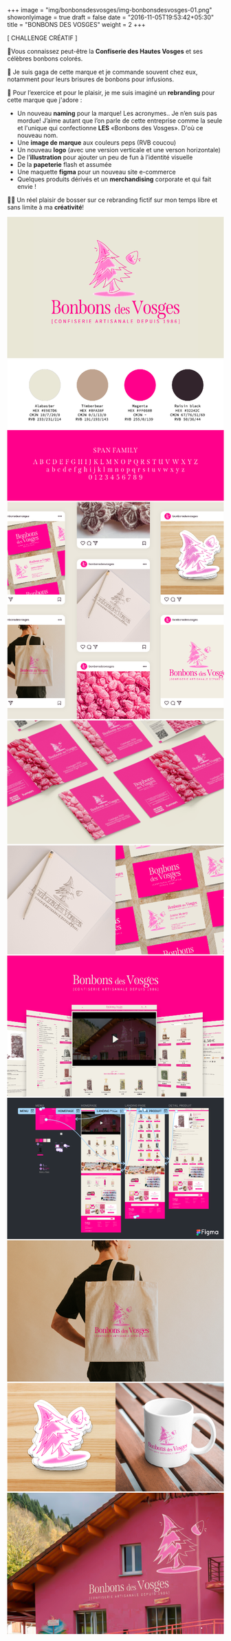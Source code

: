 +++
image = "img/bonbonsdesvosges/img-bonbonsdesvosges-01.png"
showonlyimage = true
draft = false
date = "2016-11-05T19:53:42+05:30"
title = "BONBONS DES VOSGES"
weight = 2
+++

[ CHALLENGE CRÉATIF ]
<!--more-->

🌲Vous connaissez peut-être la **Confiserie des Hautes Vosges** et ses célèbres bonbons colorés. 

🍬 Je suis gaga de cette marque et je commande souvent chez eux, notamment pour leurs brisures de bonbons pour infusions.

📌 Pour l’exercice et pour le plaisir, je me suis imaginé un **rebranding** pour cette marque que j'adore :
- Un nouveau **naming** pour la marque! Les acronymes.. Je n’en suis pas mordue! J’aime autant que l’on parle de cette entreprise comme la seule et l'unique qui confectionne **LES** «Bonbons des Vosges». D'où ce nouveau nom.
- Une **image de marque** aux couleurs peps (RVB coucou)
- Un nouveau **logo** (avec une version verticale et une verson horizontale)
- De l’**illustration** pour ajouter un peu de fun à l’identité visuelle
- De la **papeterie** flash et assumée
- Une maquette **figma** pour un nouveau site e-commerce
- Quelques produits dérivés et un **merchandising** corporate et qui fait envie !

👌🏻 Un réel plaisir de bosser sur ce rebranding fictif sur mon temps libre et sans limite à ma **créativité**!


![Logo][1]
![Couleurs et typographies][2]
![Posts instagram][3]
![Catalogue][4]
![Logo crayonné et cartes de visites][5]
![Mockup site e-commerce][6]
![Maquette figma e-commerce][10]
![Homme portant un tote bag][7]
![Stickers et mug][8]
![Devanture de la boutique][9]

[1]: /img/bonbonsdesvosges/img-bonbonsdesvosges-01.png
[2]: /img/bonbonsdesvosges/img-bonbonsdesvosges-02.png
[3]: /img/bonbonsdesvosges/img-bonbonsdesvosges-03.png
[4]: /img/bonbonsdesvosges/img-bonbonsdesvosges-04.png
[5]: /img/bonbonsdesvosges/img-bonbonsdesvosges-05.png
[6]: /img/bonbonsdesvosges/img-bonbonsdesvosges-06.png
[7]: /img/bonbonsdesvosges/img-bonbonsdesvosges-07.png
[8]: /img/bonbonsdesvosges/img-bonbonsdesvosges-08.png
[9]: /img/bonbonsdesvosges/img-bonbonsdesvosges-09.png
[10]: /img/bonbonsdesvosges/img-bonbonsdesvosges-10.png
